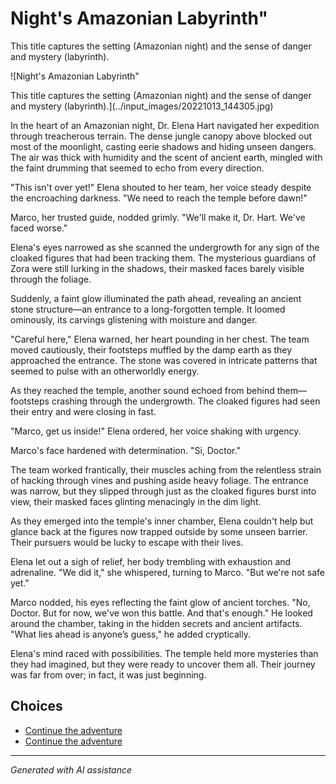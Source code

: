 # Night's Amazonian Labyrinth"

This title captures the setting (Amazonian night) and the sense of danger and mystery (labyrinth).

![Night's Amazonian Labyrinth"

This title captures the setting (Amazonian night) and the sense of danger and mystery (labyrinth).](../input_images/20221013_144305.jpg)

In the heart of an Amazonian night, Dr. Elena Hart navigated her expedition through treacherous terrain. The dense jungle canopy above blocked out most of the moonlight, casting eerie shadows and hiding unseen dangers. The air was thick with humidity and the scent of ancient earth, mingled with the faint drumming that seemed to echo from every direction.

"This isn't over yet!" Elena shouted to her team, her voice steady despite the encroaching darkness. "We need to reach the temple before dawn!"

Marco, her trusted guide, nodded grimly. "We'll make it, Dr. Hart. We've faced worse."

Elena's eyes narrowed as she scanned the undergrowth for any sign of the cloaked figures that had been tracking them. The mysterious guardians of Zora were still lurking in the shadows, their masked faces barely visible through the foliage.

Suddenly, a faint glow illuminated the path ahead, revealing an ancient stone structure—an entrance to a long-forgotten temple. It loomed ominously, its carvings glistening with moisture and danger.

"Careful here," Elena warned, her heart pounding in her chest. The team moved cautiously, their footsteps muffled by the damp earth as they approached the entrance. The stone was covered in intricate patterns that seemed to pulse with an otherworldly energy.

As they reached the temple, another sound echoed from behind them—footsteps crashing through the undergrowth. The cloaked figures had seen their entry and were closing in fast.

"Marco, get us inside!" Elena ordered, her voice shaking with urgency.

Marco's face hardened with determination. "Si, Doctor."

The team worked frantically, their muscles aching from the relentless strain of hacking through vines and pushing aside heavy foliage. The entrance was narrow, but they slipped through just as the cloaked figures burst into view, their masked faces glinting menacingly in the dim light.

As they emerged into the temple's inner chamber, Elena couldn't help but glance back at the figures now trapped outside by some unseen barrier. Their pursuers would be lucky to escape with their lives.

Elena let out a sigh of relief, her body trembling with exhaustion and adrenaline. "We did it," she whispered, turning to Marco. "But we're not safe yet."

Marco nodded, his eyes reflecting the faint glow of ancient torches. "No, Doctor. But for now, we've won this battle. And that's enough." He looked around the chamber, taking in the hidden secrets and ancient artifacts. "What lies ahead is anyone’s guess," he added cryptically.

Elena's mind raced with possibilities. The temple held more mysteries than they had imagined, but they were ready to uncover them all. Their journey was far from over; in fact, it was just beginning.


## Choices

* [Continue the adventure](./474775887_490715300428480_2081408431757738514_n.md)
* [Continue the adventure](./476485893_1141800154331157_7662562200996339651_n.md)


---
*Generated with AI assistance*
